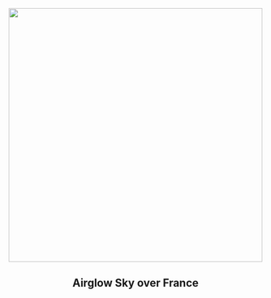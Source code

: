 
<p align="center"><img src="https://apod.nasa.gov/apod/image/2302/AirglowFrance_Looten_1080.jpg" width="500" height="500"></p>
<h2 align="center"> Airglow Sky over France </h2>

